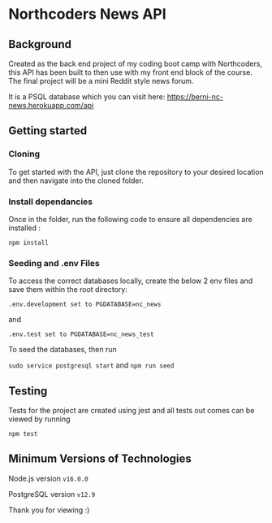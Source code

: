 # Northcoders News API

## Background

Created as the back end project of my coding boot camp with Northcoders, this API has been built to then use with my front end block of the course. The final project will be a mini Reddit style news forum.

It is a PSQL database which you can visit here: https://berni-nc-news.herokuapp.com/api

## Getting started

### Cloning

To get started with the API, just clone the repository to your desired location and then navigate into the cloned folder.

### Install dependancies

Once in the folder, run the following code to ensure all dependencies are installed :

`npm install`

### Seeding and .env Files

To access the correct databases locally, create the below 2 env files and save them within the root directory:

`.env.development set to PGDATABASE=nc_news`

and

`.env.test set to PGDATABASE=nc_news_test`

To seed the databases, then run

`sudo service postgresql start` and `npm run seed`

## Testing

Tests for the project are created using jest and all tests out comes can be viewed by running

`npm test`

## Minimum Versions of Technologies

Node.js version `v16.0.0`

PostgreSQL version `v12.9`

Thank you for viewing :)
